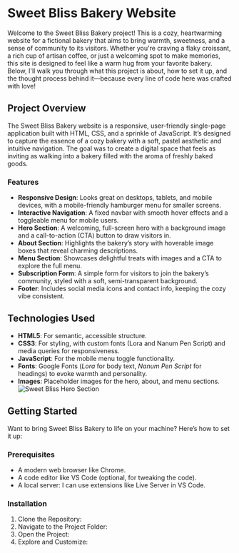 # Sweet Bliss Bakery Website
Welcome to the Sweet Bliss Bakery project! This is a cozy, heartwarming website for a fictional bakery that aims to bring warmth, sweetness, and a sense of community to its visitors. Whether you're craving a flaky croissant, a rich cup of artisan coffee, or just a welcoming spot to make memories, this site is designed to feel like a warm hug from your favorite bakery. Below,  I'll walk you through what this project is about, how to set it up, and the thought process behind it—because every line of code here was crafted with love!

## Project Overview
The Sweet Bliss Bakery website is a responsive, user-friendly single-page application built with HTML, CSS, and a sprinkle of JavaScript. It’s designed to capture the essence of a cozy bakery with a soft, pastel aesthetic and intuitive navigation. The goal was to create a digital space that feels as inviting as walking into a bakery filled with the aroma of freshly baked goods.

### Features
- **Responsive Design**: Looks great on desktops, tablets, and mobile devices, with a mobile-friendly hamburger menu for smaller screens.
- **Interactive Navigation**: A fixed navbar with smooth hover effects and a toggleable menu for mobile users.
- **Hero Section**: A welcoming, full-screen hero with a background image and a call-to-action (CTA) button to draw visitors in.
- **About Section**: Highlights the bakery’s story with hoverable image boxes that reveal charming descriptions.
- **Menu Section**: Showcases delightful treats with images and a CTA to explore the full menu.
- **Subscription Form**: A simple form for visitors to join the bakery’s community, styled with a soft, semi-transparent background.
- **Footer**: Includes social media icons and contact info, keeping the cozy vibe consistent.

## Technologies Used
- **HTML5**: For semantic, accessible structure.
- **CSS3**: For styling, with custom fonts (Lora and Nanum Pen Script) and media queries for responsiveness.
- **JavaScript**: For the mobile menu toggle functionality.
- **Fonts**: Google Fonts (*Lora* for body text, *Nanum Pen Script* for headings) to evoke warmth and personality.
- **Images**: Placeholder images for the hero, about, and menu sections. ![Sweet Bliss Hero Section](images/)

## Getting Started
Want to bring Sweet Bliss Bakery to life on your machine? Here’s how to set it up:
### Prerequisites
- A modern web browser like Chrome.
- A code editor like VS Code (optional, for tweaking the code).
- A local server: I can use extensions like Live Server in VS Code.
### Installation
1. Clone the Repository:
2. Navigate to the Project Folder:
3. Open the Project:
4. Explore and Customize:

